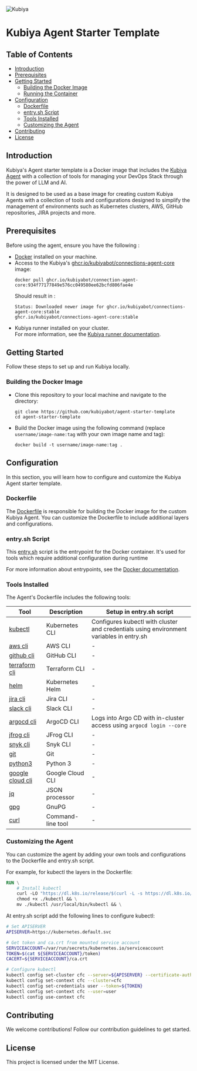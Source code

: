  
![Kubiya](https://avatars.githubusercontent.com/u/87862858?s=200&v=4)
# Kubiya Agent Starter Template


## Table of Contents

- [Introduction](#introduction)
- [Prerequisites](#prerequisites)
- [Getting Started](#getting-started)
    - [Building the Docker Image](#building-the-docker-image)
    - [Running the Container](#running-the-container)
- [Configuration](#configuration)
    - [Dockerfile](#dockerfile)
    - [entry.sh Script](#entrysh-script)
    - [Tools Installed](#tools-installed)
    - [Customizing the Agent](#customizing-the-agent)
- [Contributing](#contributing)
- [License](#license)

## Introduction
Kubiya's Agent starter template is a Docker image that includes the [Kubiya Agent](https://docs.kubiya.ai/gen-2-docs/agents-experimental) with a collection of tools for managing your DevOps Stack through the power of LLM and AI.

It is designed to be used as a base image for creating custom Kubiya Agents with a collection of tools and configurations designed to simplify the management of environments such as Kubernetes clusters, AWS, GitHub repositories, JIRA projects and more.


## Prerequisites

Before using the agent, ensure you have the following :
- [Docker](https://www.docker.com/get-started/) installed on your machine.
- Access to the Kubiya's [ghcr.io/kubiyabot/connections-agent-core](https://github.com/kubiyabot/connections/pkgs/container/connections-agent-core) image:
  ```shell
  docker pull ghcr.io/kubiyabot/connection-agent-core:934f77177849e576cc049580ee62bcfd806fae4e
  ```
  Should result in : 
  ```shell
  Status: Downloaded newer image for ghcr.io/kubiyabot/connections-agent-core:stable
  ghcr.io/kubiyabot/connections-agent-core:stable
  ```
- Kubiya runner installed on your cluster.   
For more information, see the [Kubiya runner documentation](https://docs.kubiya.ai/gen-2-docs/connectors/custom-connections/action-runners).

## Getting Started

Follow these steps to set up and run Kubiya locally.

### Building the Docker Image
- Clone this repository to your local machine and navigate to the directory:
  ```shell
  git clone https://github.com/kubiyabot/agent-starter-template
  cd agent-starter-template
  ```

- Build the Docker image using the following command (replace ```username/image-name:tag``` with your own image name and tag):
    ```shell
    docker build -t username/image-name:tag .
    ```

## Configuration
In this section, you will learn how to configure and customize the Kubiya Agent starter template.

### Dockerfile
The [Dockerfile](Dockerfile) is responsible for building the Docker image for the custom Kubiya Agent.
You can customize the Dockerfile to include additional layers and configurations.

### entry.sh Script
This [entry.sh](entry.sh) script is the entrypoint for the Docker container. It's used for tools which require additional configuration during runtime

For more information about entrypoints, see the [Docker documentation](https://docs.docker.com/engine/reference/builder/#entrypoint).

### Tools Installed
The Agent's Dockerfile includes the following tools:

| Tool               | Description          | Setup in entry.sh script                                                                |
|--------------------|----------------------|-----------------------------------------------------------------------------------------|
| [kubectl](https://kubernetes.io/docs/reference/kubectl/kubectl/) | Kubernetes CLI       | Configures kubectl with cluster and credentials using environment variables in entry.sh |
| [aws cli](https://aws.amazon.com/cli/) | AWS CLI              | -                                                                                       |
| [github cli](https://cli.github.com/) | GitHub CLI           | -                                                                                       |
| [terraform cli](https://www.terraform.io/docs/cli/index.html) | Terraform CLI        | -                                                                                       |
| [helm](https://helm.sh/docs/intro/quickstart/) | Kubernetes Helm      | -                                                                                       |
| [jira cli](https://developer.atlassian.com/server/jira/platform/cli/) | Jira CLI             | -                                                                                       |
| [slack cli](https://github.com/rockymadden/slack-cli) | Slack CLI            | -                                                                                       |
| [argocd cli](https://argoproj.github.io/argo-cd/cli_installation/) | ArgoCD CLI           | Logs into Argo CD with in-cluster access using `argocd login --core`                    |
| [jfrog cli](https://www.jfrog.com/confluence/display/JFROG/CLI+for+JFrog+Artifactory) | JFrog CLI            | -                                                                                       |
| [snyk cli](https://support.snyk.io/hc/en-us/articles/360004008258-Install-the-Snyk-CLI) | Snyk CLI             | -                                                                                       |
| [git](https://git-scm.com/doc) | Git                  | -                                                                                       |
| [python3](https://docs.python.org/3/) | Python 3             | -                                                                                       |
| [google cloud cli](https://cloud.google.com/sdk/docs/quickstarts) | Google Cloud CLI     | -                                                                                       |
| [jq](https://stedolan.github.io/jq/manual/) | JSON processor       | -                                                                                       |
| [gpg](https://www.gnupg.org/documentation/manuals/gnupg/) | GnuPG                | -                                                                                       |
| [curl](https://curl.se/docs/) | Command-line tool    | -                                                                                       |


### Customizing the Agent
You can customize the agent by adding your own tools and configurations to the Dockerfile and entry.sh script.

For example, for kubectl the layers in the Dockerfile:
```Dockerfile 
RUN \
    # Install kubectl
    curl -LO "https://dl.k8s.io/release/$(curl -L -s https://dl.k8s.io/release/stable.txt)/bin/linux/amd64/kubectl" && \
    chmod +x ./kubectl && \
    mv ./kubectl /usr/local/bin/kubectl && \
```
At entry.sh script add the following lines to configure kubectl:
```bash
# Set APISERVER
APISERVER=https://kubernetes.default.svc

# Get token and ca.crt from mounted service account
SERVICEACCOUNT=/var/run/secrets/kubernetes.io/serviceaccount
TOKEN=$(cat ${SERVICEACCOUNT}/token)
CACERT=${SERVICEACCOUNT}/ca.crt

# Configure kubectl
kubectl config set-cluster cfc --server=${APISERVER} --certificate-authority=${CACERT}
kubectl config set-context cfc --cluster=cfc
kubectl config set-credentials user --token=${TOKEN}
kubectl config set-context cfc --user=user
kubectl config use-context cfc
```

## Contributing
We welcome contributions! Follow our contribution guidelines to get started.
## License
This project is licensed under the MIT License.

